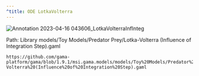 ```yaml
---
^title: ODE LotkaVolterra
---
```


![Annotation 2023-04-16 043606_LotkaVolterraInfInteg](https://user-images.githubusercontent.com/4437331/232263366-e863f598-9ede-4ac9-a66b-8368458598cf.png)

Path: Library models/Toy Models/Predator Prey/Lotka-Volterra (Influence of Integration Step).gaml

```gaml reference
https://github.com/gama-platform/gama/blob/1.9.1/msi.gama.models/models/Toy%20Models/Predator%20Prey/Lotka-Volterra%20(Influence%20of%20Integration%20Step).gaml
```
